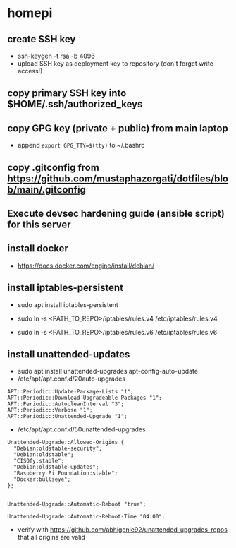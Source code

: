 # homepi

## create SSH key 
* ssh-keygen -t rsa -b 4096
* upload SSH key as deployment key to repository (don't forget write access!)

## copy primary SSH key into $HOME/.ssh/authorized_keys 

## copy GPG key (private + public) from main laptop
* append `export GPG_TTY=$(tty)` to ~/.bashrc

## copy .gitconfig from https://github.com/mustaphazorgati/dotfiles/blob/main/.gitconfig

## Execute devsec hardening guide (ansible script) for this server

## install docker
* https://docs.docker.com/engine/install/debian/

## install iptables-persistent
* sudo apt install iptables-persistent
* sudo ln -s <PATH_TO_REPO>/iptables/rules.v4 /etc/iptables/rules.v4

* sudo ln -s <PATH_TO_REPO>/iptables/rules.v6 /etc/iptables/rules.v6

## install unattended-updates
* sudo apt install unattended-upgrades apt-config-auto-update
* /etc/apt/apt.conf.d/20auto-upgrades 
```
APT::Periodic::Update-Package-Lists "1";
APT::Periodic::Download-Upgradeable-Packages "1";
APT::Periodic::AutocleanInterval "3";
APT::Periodic::Verbose "1";
APT::Periodic::Unattended-Upgrade "1";
```
* /etc/apt/apt.conf.d/50unattended-upgrades
```
Unattended-Upgrade::Allowed-Origins {
  "Debian:oldstable-security";
  "Debian:oldstable";
  "CISOfy:stable";
  "Debian:oldstable-updates";
  "Raspberry Pi Foundation:stable";
  "Docker:bullseye";
};


Unattended-Upgrade::Automatic-Reboot "true";

Unattended-Upgrade::Automatic-Reboot-Time "04:00";
```
* verify with https://github.com/abhigenie92/unattended_upgrades_repos that all origins are valid


